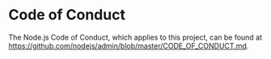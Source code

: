 # Code of Conduct

The Node.js Code of Conduct, which applies to this project, can be found at
https://github.com/nodejs/admin/blob/master/CODE_OF_CONDUCT.md.

